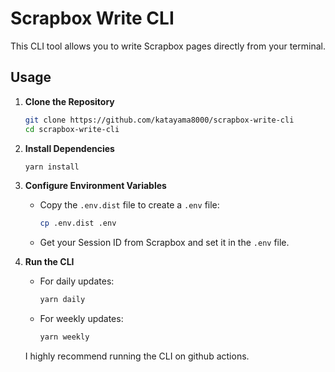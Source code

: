 # Scrapbox Write CLI

This CLI tool allows you to write Scrapbox pages directly from your terminal.

## Usage

1. **Clone the Repository**
    ```bash
    git clone https://github.com/katayama8000/scrapbox-write-cli
    cd scrapbox-write-cli
    ```

2. **Install Dependencies**
    ```bash
    yarn install
    ```

3. **Configure Environment Variables**
    - Copy the `.env.dist` file to create a `.env` file:
      ```bash
      cp .env.dist .env
      ```
    - Get your Session ID from Scrapbox and set it in the `.env` file.

4. **Run the CLI**
    - For daily updates:
      ```bash
      yarn daily
      ```
    - For weekly updates:
      ```bash
      yarn weekly
      ```
    I highly recommend running the CLI on github actions.

